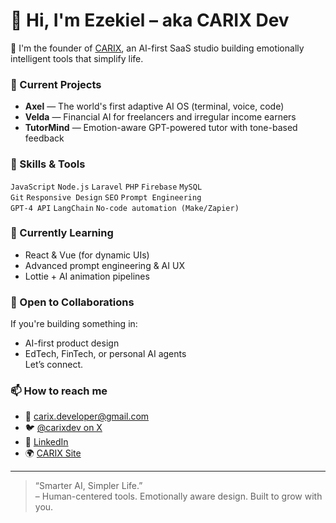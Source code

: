 # 👋 Hi, I'm Ezekiel – aka CARIX Dev

🚀 I'm the founder of [CARIX](https://carix.dev), an AI-first SaaS studio building emotionally intelligent tools that simplify life.

### 🧠 Current Projects
- **Axel** — The world's first adaptive AI OS (terminal, voice, code)
- **Velda** — Financial AI for freelancers and irregular income earners
- **TutorMind** — Emotion-aware GPT-powered tutor with tone-based feedback

### 💼 Skills & Tools
`JavaScript` `Node.js` `Laravel` `PHP` `Firebase` `MySQL`  
`Git` `Responsive Design` `SEO` `Prompt Engineering`  
`GPT-4 API` `LangChain` `No-code automation (Make/Zapier)`

### 🧠 Currently Learning
- React & Vue (for dynamic UIs)
- Advanced prompt engineering & AI UX
- Lottie + AI animation pipelines

### 🤝 Open to Collaborations
If you're building something in:
- AI-first product design
- EdTech, FinTech, or personal AI agents  
Let’s connect.

### 📫 How to reach me
- 📧 [carix.developer@gmail.com](mailto:carix.developer@gmail.com)
- 🐦 [@carixdev on X](https://x.com/carixdev)
- 💼 [LinkedIn](https://www.linkedin.com/in/akindolire-ezekiel)
- 🌍 [CARIX Site](https://carix.dev)

---

> “Smarter AI, Simpler Life.”  
> – Human-centered tools. Emotionally aware design. Built to grow with you.

